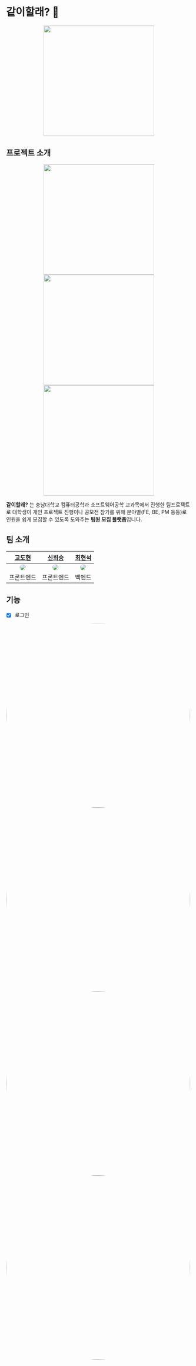 # 같이할래? 🤝

<div align="center">
<img src="https://github.com/Can-U-Join-Us/CUJU-AOS/blob/master/images/initial_4.png" width="300">
</br>
</div>

## 프로젝트 소개

<div align="center">
<img src="https://github.com/Can-U-Join-Us/CUJU-AOS/blob/master/images/initial_1.png" width="300">
<img src="https://github.com/Can-U-Join-Us/CUJU-AOS/blob/master/images/initial_2.png" width="300">
<img src="https://github.com/Can-U-Join-Us/CUJU-AOS/blob/master/images/initial_3.png" width="300">
</div>

 **같이할래?** 는 충남대학교 컴퓨터공학과 소프트웨어공학 교과목에서 진행한 팀프로젝트로 대학생이 개인 프로젝트 진행이나 공모전 참가를 위해 분야별(FE, BE, PM 등등)로 인원을 쉽게 모집할 수 있도록 도와주는 **팀원 모집 플랫폼**입니다.

## 팀 소개

|[고도현](https://github.com/k906506)|[신희승](https://github.com/sinheeseung)|[최현석](https://github.com/201702083)|
|:-:|:-:|:-:|
|<a href="url"><img src="https://avatars.githubusercontent.com/k906506" style="border-radius:50%"></a>|<a href="url"><img src="https://avatars.githubusercontent.com/sinheeseung" style="border-radius:50%"></a>|<a href="url"><img src="https://avatars.githubusercontent.com/201702083" style="border-radius:50%"></a>|
|프론트엔드|프론트엔드|백엔드|

## 기능

- [x]  로그인

<div>
<a href="url">
<img src="https://images.velog.io/images/k906506/post/21b6d272-9c19-47cd-92bc-432dba0053b0/bandicam%202021-11-28%2015-04-35-416.jpg" style="border-radius:50%" height = "500">
<img src="https://images.velog.io/images/k906506/post/289f7406-a317-400d-9206-054c0b4febc7/bandicam%202021-11-28%2015-09-40-461.jpg" style="border-radius:50%" height = "500">
<img src="https://images.velog.io/images/k906506/post/558d8a27-f3ff-4e12-9def-afbd78663010/bandicam%202021-11-28%2015-09-42-447.jpg" style="border-radius:50%" height = "500">
<img src="https://images.velog.io/images/k906506/post/f345197c-b71b-41a9-93cb-ae9d8370b4be/bandicam%202021-11-28%2015-04-42-497.jpg" style="border-radius:50%" height = "500">
<img src="https://images.velog.io/images/k906506/post/768d5f33-6065-411b-b6b0-61626c6ceb50/bandicam%202021-11-28%2015-04-47-629.jpg" style="border-radius:50%" height = "500">
</a>
</div>

- [x]  회원가입

<div>
<a href="url">
<img src="https://images.velog.io/images/k906506/post/78d4d044-6a40-490e-810a-b3c75ad840bb/bandicam%202021-11-28%2015-05-08-905.jpg" style="border-radius:50%" height = "500">
</a>
</div>

- [ ]  아이디, 비밀번호 찾기

<div>
<a href="url">
<img src="https://images.velog.io/images/k906506/post/c8a99c27-97f3-48b1-b3b1-77311502ff80/bandicam%202021-11-28%2015-04-53-141.jpg" style="border-radius:50%" height = "500">
<img src="https://images.velog.io/images/k906506/post/7ba1429a-c841-4892-ba3c-b0283633a97b/bandicam%202021-11-28%2015-04-55-597.jpg" style="border-radius:50%" height = "500">
</a>
</div>

- [ ]  개인정보 수정

- [ ]  프로필 수정

- [ ]  게시물 알림 설정

- [x]  팀원 모집 게시물 등록

<div>
<a href="url">
<img src="https://images.velog.io/images/k906506/post/b29acc9f-7c9b-4fc8-bb17-46b896e9ef9e/bandicam%202021-11-28%2015-05-55-001.jpg" style="border-radius:50%" height = "500">
<img src="https://images.velog.io/images/k906506/post/4041799f-2ed3-4308-b287-84d7125d475c/bandicam%202021-11-28%2015-06-00-090.jpg" style="border-radius:50%" height = "500">
</a>
</div>

- [ ]  팀원 모집 게시물 조회 및 참가

- [ ]  공모전 게시글 등록

- [x]  공모전 게시글 조회

<div>
<a href="url">
<img src="https://images.velog.io/images/k906506/post/793c5334-1956-4a80-b76e-08ee3a39d935/bandicam%202021-11-28%2015-06-13-364.jpg" style="border-radius:50%" height = "500">
<img src="https://images.velog.io/images/k906506/post/eeaf582a-bad0-4a9c-b135-d7b09c03c324/bandicam%202021-11-28%2015-18-48-007.jpg" style="border-radius:50%" height = "500">
<img src="https://images.velog.io/images/k906506/post/32d35bb1-aa9d-4591-b21e-6c30c0c5929a/bandicam%202021-11-28%2015-18-49-815.jpg" style="border-radius:50%" height = "500">
<img src="https://images.velog.io/images/k906506/post/a2a86e33-59aa-4e01-8f6b-524d00a4d59e/bandicam%202021-11-28%2015-18-51-728.jpg" style="border-radius:50%" height = "500">
</a>
</div>

- [x]  주최자 권한 설정

<div>
<a href="url">
<img src="https://images.velog.io/images/k906506/post/da78d5d4-35dc-4e63-8eed-f663a0f69351/bandicam%202021-11-28%2015-06-19-518.jpg" style="border-radius:50%" height = "500">
</a>
</div>

- [ ]  채팅

## 라이브러리

## 아키텍쳐

## 브랜치 관리 방법
feature -> develop -> master 로 관리한다.

### master
'master' 브랜치는 배포 가능한 상태만을 관리한다.  
커밋할 때는 태그를 사용해서 배포 번호를 기록한다.

### develop
'develop' 브랜치는 통합 브랜치 역할을 수행한다.  
이 브랜치를 기반으로 개발을 진행하고 모든 기능이 정상적으로 동작할 수 있는 상태를 유지해야 한다.  
기능이 추가되고 문제가 없는 경우 'master' 브랜치에 merge 한다.

### feature
'feature' 브랜치는 새로운 기능, 버그 수정이 필요할 때 'develop' 브랜치로부터 분기한다.  
개발이 완료되면 'develop' 브랜치에 merge 한다.  
'feature' 브랜치는 다음과 같이 'develop' 브랜치에서 분기한다.

```
$ git checkout -b kodohyeon_feature develop
```

'feature' 브랜치에서 모든 작업이 끝나면 다음과 같이 'develop' 브랜치로 merge하고 더이상 필요하지 않은 'feature' 브랜치는 삭제한다.

```
$ git checkout develop
Switched to branch 'develop'.
$ git merge --no-ff kodohyeon_feature
Updating asd293u...ddu9.
(Summary of changes)
$ git branch -d kodohyeon_feature
Deleted branch kodohyeon_feature.
$ git push origin develop
```
